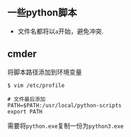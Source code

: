 ## 一些python脚本

- 文件名都将以`a`开始，避免冲突.

## cmder

将脚本路径添加到环境变量

```
$ vim /etc/profile

# 文件最后添加
PATH=$PATH:/usr/local/python-scripts
export PATH
```

需要将`python.exe`复制一份为`python3.exe`